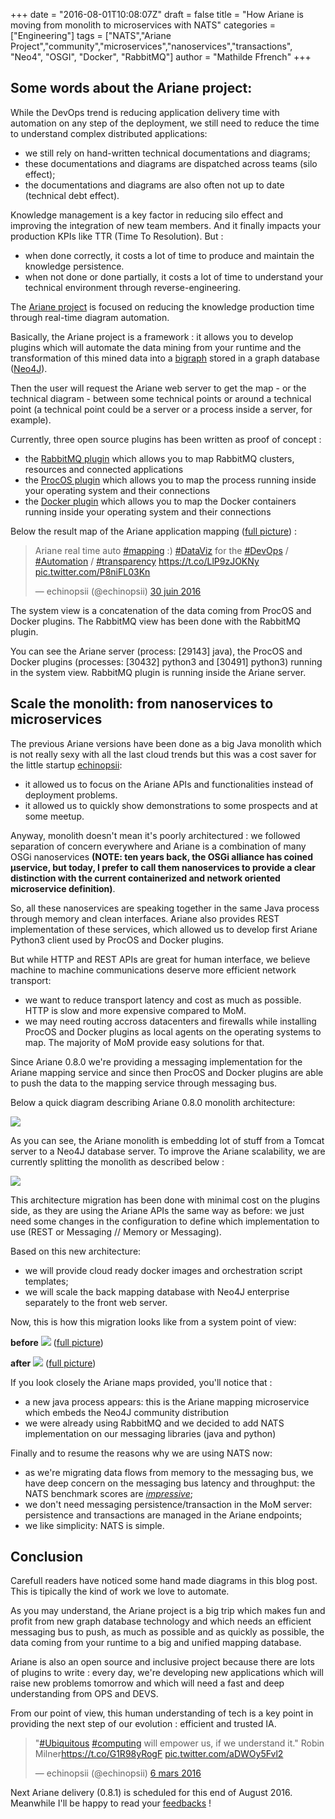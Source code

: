 +++
date = "2016-08-01T10:08:07Z"
draft = false
title = "How Ariane is moving from monolith to microservices with NATS"
categories = ["Engineering"]
tags = ["NATS","Ariane Project","community","microservices","nanoservices","transactions", "Neo4", "OSGI", "Docker", "RabbitMQ"]
author = "Mathilde Ffrench"
+++

## Some words about the Ariane project: 

While the DevOps trend is reducing application delivery time with automation on any step of the deployment, we still need to reduce the time to understand complex distributed applications: 

* we still rely on hand-written technical documentations and diagrams;
* these documentations and diagrams are dispatched across teams (silo effect); 
* the documentations and diagrams are also often not up to date (technical debt effect).

Knowledge management is a key factor in reducing silo effect and improving the integration of new team members. And it finally impacts your production KPIs like TTR (Time To Resolution). But : 

* when done correctly, it costs a lot of time to produce and maintain the knowledge persistence. 
* when not done or done partially, it costs a lot of time to understand your technical environment through reverse-engineering.

The [Ariane project](http://ariane.echinopsii.net) is focused on reducing the knowledge production time through real-time diagram automation. 

Basically, the Ariane project is a framework : it allows you to develop plugins which will automate the data mining from your runtime and the transformation of this mined data into a [bigraph](https://en.wikipedia.org/wiki/Bigraph) stored in a graph database ([Neo4J](http://neo4j.com)). 

Then the user will request the Ariane web server to get the map - or the technical diagram - between some technical points or around a technical point (a technical point could be a server or a process inside a server, for example).

Currently, three open source plugins has been written as proof of concept : 

* the [RabbitMQ plugin](https://github.com/echinopsii/net.echinopsii.ariane.community.plugin.rabbitmq) which allows you to map RabbitMQ clusters, resources and connected applications
* the [ProcOS plugin](https://github.com/echinopsii/net.echinopsii.ariane.community.plugin.procos) which allows you to map the process running inside your operating system and their connections
* the [Docker plugin](https://github.com/echinopsii/net.echinopsii.ariane.community.plugin.docker) which allows you to map the Docker containers running inside your operating system and their connections

Below the result map of the Ariane application mapping ([full picture](https://t.co/LlP9zJOKNy)) :

<div class="tweet-embed-con">
      <blockquote class="twitter-tweet" data-lang="fr"><p lang="en" dir="ltr">Ariane real time auto <a href="https://twitter.com/hashtag/mapping?src=hash">#mapping</a> :) <a href="https://twitter.com/hashtag/DataViz?src=hash">#DataViz</a> for the <a href="https://twitter.com/hashtag/DevOps?src=hash">#DevOps</a> / <a href="https://twitter.com/hashtag/Automation?src=hash">#Automation</a> / <a href="https://twitter.com/hashtag/transparency?src=hash">#transparency</a> <a href="https://t.co/LlP9zJOKNy">https://t.co/LlP9zJOKNy</a> <a href="https://t.co/P8niFL03Kn">pic.twitter.com/P8niFL03Kn</a></p>&mdash; echinopsii (@echinopsii) <a href="https://twitter.com/echinopsii/status/748516141174300674">30 juin 2016</a></blockquote>
      <script async src="//platform.twitter.com/widgets.js" charset="utf-8"></script>
</div>

The system view is a concatenation of the data coming from ProcOS and Docker plugins. The RabbitMQ view has been done with the RabbitMQ plugin. 

You can see the Ariane server (process: [29143] java), the ProcOS and Docker plugins (processes: [30432] python3 and [30491] python3) running in the system view. RabbitMQ plugin is running inside the Ariane server.

## Scale the monolith: from nanoservices to microservices

The previous Ariane versions have been done as a big Java monolith which is not really sexy with all the last cloud trends but this was a cost saver for the little startup [echinopsii](http://echinopsii.net): 

* it allowed us to focus on the Ariane APIs and functionalities instead of deployment problems.
* it allowed us to quickly show demonstrations to some prospects and at some meetup.

Anyway, monolith doesn't mean it's poorly architectured : we followed separation of concern everywhere and Ariane is a combination of many OSGi nanoservices **(NOTE: ten years back, the OSGi alliance has coined µservice, but today, I prefer to call them nanoservices to provide a clear distinction with the current containerized and network oriented microservice definition)**.

So, all these nanoservices are speaking together in the same Java process through memory and clean interfaces. Ariane also provides REST implementation of these services, which allowed us to develop first Ariane Python3 client used by ProcOS and Docker plugins. 

But while HTTP and REST APIs are great for human interface, we believe machine to machine communications deserve more efficient network transport: 

* we want to reduce transport latency and cost as much as possible. HTTP is slow and more expensive compared to MoM.
* we may need routing accross datacenters and firewalls while installing ProcOS and Docker plugins as local agents on the operating systems to map. The majority of MoM provide easy solutions for that. 

Since Ariane 0.8.0 we're providing a messaging implementation for the Ariane mapping service and since then ProcOS and Docker plugins are able to push the data to the mapping service through messaging bus.

Below a quick diagram describing Ariane 0.8.0 monolith architecture: 

<img src="/img/blog/ariane-mapping-microservice-with-nats/ariane_monolith.png">

As you can see, the Ariane monolith is embedding lot of stuff from a Tomcat server to a Neo4J database server. To improve the Ariane scalability, we are currently splitting the monolith as described below : 

<img src="/img/blog/ariane-mapping-microservice-with-nats/ariane_3tier.png">

This architecture migration has been done with minimal cost on the plugins side, as they are using the Ariane APIs the same way as before: we just need some changes in the configuration to define which implementation to use (REST or Messaging // Memory or Messaging).

Based on this new architecture:

* we will provide cloud ready docker images and orchestration script templates;
* we will scale the back mapping database with Neo4J enterprise separately to the front web server.

Now, this is how this migration looks like from a system point of view: 

**before**
<img src="/img/blog/ariane-mapping-microservice-with-nats/ariane_mono_rbq.png">
([full picture](https://slack-files.com/T04JMETB8-F1X4BG6SJ-d091f7ff9f))

**after**
<img src="/img/blog/ariane-mapping-microservice-with-nats/ariane_mms.png">
([full picture](https://slack-files.com/T04JMETB8-F1X4LJQJK-423434f150))

If you look closely the Ariane maps provided, you'll notice that : 

* a new java process appears: this is the Ariane mapping microservice which embeds the Neo4J community distribution
* we were already using RabbitMQ and we decided to add NATS implementation on our messaging libraries (java and python)

Finally and to resume the reasons why we are using NATS now: 

* as we're migrating data flows from memory to the messaging bus, we have deep concern on the messaging bus latency and throughput: the NATS benchmark scores are [*impressive*](http://bravenewgeek.com/dissecting-message-queues/);
* we don't need messaging persistence/transaction in the MoM server: persistence and transactions are managed in the Ariane endpoints;
* we like simplicity: NATS is simple.

## Conclusion

Carefull readers have noticed some hand made diagrams in this blog post. This is tipically the kind of work we love to automate. 

As you may understand, the Ariane project is a big trip which makes fun and profit from new graph database technology and which needs an efficient messaging bus to push, as much as possible and as quickly as possible, the data coming from your runtime to a big and unified mapping database. 

Ariane is also an open source and inclusive project because there are lots of plugins to write : every day, we're developing new applications which will raise new problems tomorrow and which will need a fast and deep understanding from OPS and DEVS.

From our point of view, this human understanding of tech is a key point in providing the next step of our evolution : efficient and trusted IA.

<div class="tweet-embed-con">
<blockquote class="twitter-tweet" data-lang="fr"><p lang="en" dir="ltr">&quot;<a href="https://twitter.com/hashtag/Ubiquitous?src=hash">#Ubiquitous</a> <a href="https://twitter.com/hashtag/computing?src=hash">#computing</a> will empower us, if we understand it.&quot; Robin Milner<a href="https://t.co/G1R98yRogF">https://t.co/G1R98yRogF</a> <a href="https://t.co/aDWOy5Fvl2">pic.twitter.com/aDWOy5Fvl2</a></p>&mdash; echinopsii (@echinopsii) <a href="https://twitter.com/echinopsii/status/706270281925582849">6 mars 2016</a></blockquote>
<script async src="//platform.twitter.com/widgets.js" charset="utf-8"></script>
</div>

Next Ariane delivery (0.8.1) is scheduled for this end of August 2016. Meanwhile I'll be happy to read your [feedbacks](mailto:mathilde.ffrench@echinopsii.net) ! 
